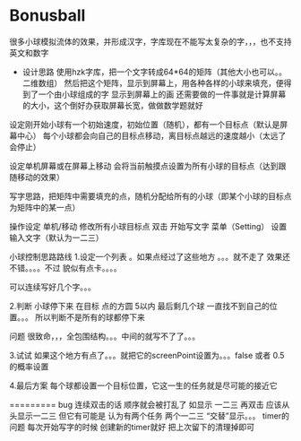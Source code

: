 # Bonusball
很多小球模拟流体的效果，并形成汉字，字库现在不能写太复杂的字，，，也不支持英文和数字

* 设计思路
使用hzk字库，把一个文字转成64*64的矩阵（其他大小也可以。。二维数组）
然后把这个矩阵，显示到屏幕上，用各种各样的小球来填充，便得到了一个由小球组成的字
显示到屏幕上的画 还需要做的一件事就是计算屏幕的大小，这个倒好办获取屏幕长宽，做做数学题就好

设定刚开始小球有一个初始速度，初始位置（随机），都有一个目标点（默认是屏幕中心）
每个小球都会向自己的目标点移动，离目标点越远的速度越小（太远了会停止）

设定单机屏幕或在屏幕上移动 会将当前触摸点设置为所有小球的目标点（达到跟随移动的效果）

写字思路，把矩阵中需要填充的点，随机分配给所有的小球（即某个小球的目标点为矩阵中的某一点）

操作设定
单机/移动 修改所有小球目标点
双击 开始写文字
菜单（Setting） 设置输入文字（默认为一二三）





小球控制思路路线
1.设定一个列表 。如果点经过了这些地方 。。。就不走了
效果还不错。。。。不过 貌似有点卡。。。。

可以连续写好几个字。。。

2.判断 小球停下来   在目标 点的方圆 5以内
最后剩几个球 一直找不到自己的位置。。。 所以判断不是所有的球都停下来


问题 
很致命，，，全包围结构。。。中间的就写不了了。。。


3.试试 如果这个地方有点了。。。就把它的screenPoint设置为。。。false
或者 0.5的概率设置


4.最后方案
每个球都设置一个目标位置，它这一生的任务就是尽可能的接近它

=========
bug 连续双击的话 顺序就会被打乱了
如显示 一二三
再双击 应该从头显示一二三   但它有可能是  认为有两个任务  两个一二三  “交替”显示。。。
timer的问题 每次开始写字的时候 创建新的timer就好 把上次留下的清理掉即可
